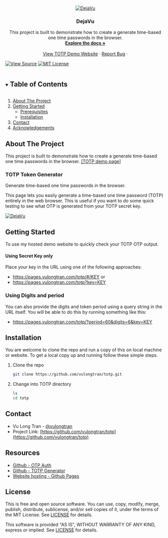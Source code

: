 <!-- PROJECT LOGO -->
<br />
<p align="center">
  <a href="https://pages.vulongtran.com/totp">
    <img src="https://pages.vulongtran.com/images/dejavu-logo.png" alt="DejaVu">
  </a>

  <h3 align="center">DejaVu</h3>

  <p align="center">
This project is built to demonstrate how to create a generate time-based one time passwords in the browser.
    <br />
    <a href="https://github.com/vulongtran/totp"><strong>Explore the docs »</strong></a>
    <br />
    <br />
    <a href="https://pages.vulongtran.com/totp">View TOTP Demo Website</a>
    ·
    <a href="https://github.com/vulongtran/totp/issues">Report Bug</a>
    ·
  </p>
</p>


[![View Source][Source SVG]][src]
[![MIT License][License SVG]][L]

[Source SVG]: https://img.shields.io/badge/view-source-brightgreen.svg
[src]: totp
[License SVG]: https://img.shields.io/badge/license-MIT-blue.svg

<!-- TABLE OF CONTENTS -->
<details open="open">
  <summary><h2 style="display: inline-block">Table of Contents</h2></summary>
  <ol>
    <li>
      <a href="#about-the-project">About The Project</a>
    </li>
    <li>
      <a href="#getting-started">Getting Started</a>
      <ul>
        <li><a href="#prerequisites">Prerequisites</a></li>
        <li><a href="#installation">Installation</a></li>
      </ul>
    </li>
    <li><a href="#contact">Contact</a></li>
    <li><a href="#acknowledgements">Acknowledgements</a></li>
  </ol>
</details>



<!-- ABOUT THE PROJECT -->
## About The Project
This project is built to demonstrate how to create a generate time-based one time passwords in the browser.
[[TOTP demo page]](https://pages.vulongtran.com/totp)

### TOTP Token Generator
Generate time-based one time passwords in the browser.

This page lets you easily generate a time-based one time password (TOTP) entirely in the web browser. This is useful if you want to do some quick testing to see what OTP is generated from your TOTP secret key. 

  <a href="https://pages.vulongtran.com/totp">
    <img src="https://pages.vulongtran.com/img/totp-generator.png" alt="DejaVu">
  </a>

<!-- GETTING STARTED -->
## Getting Started
To use my hosted demo website to quickly check your TOTP OTP output. 

#### Using Secret Key only 
Place your key in the URL using one of the following approaches: 
* https://pages.vulongtran.com/totp/#/KEY or 
* https://pages.vulongtran.com/totp?key=KEY

### Using Digits and period
You can also provide the digits and token period using a query string in the URL itself. You will be able to do this by running something like this: 
* https://pages.vulongtran.com/totp/?period=60&digits=6&key=KEY


<!-- INSTALLATION -->
## Installation
You are welcome to clone the repo and run a copy of this on local machine or website. To get a local copy up and running follow these simple steps.

1. Clone the repo
   ```sh
   git clone https://github.com/vulongtran/totp.git
   ```
2. Change into TOTP directory
   ```sh
   ls
   cd totp
   ```

<!-- CONTACT -->
## Contact
* Vu Long Tran - [@vulongtran](https://twitter.com/vulongtran)
* Project Link: [https://github.com/vulongtran/totp](https://github.com/vulongtran/totp)

<!-- ACKNOWLEDGEMENTS & RESOURCES -->
## Resources
* [Github - OTP Auth](https://hectorm.github.io/otpauth)
* [Github - TOTP Generator](https://github.com/jaden/totp-generator)
* [Website hosting - Github Pages](https://pages.github.com/)

<!-- MARKDOWN LINKS & IMAGES -->
<!-- https://www.markdownguide.org/basic-syntax/#reference-style-links -->
[linkedin-url]: https://linkedin.com/in/vulongtran

License
-------

This is free and open source software. You can use, copy, modify, merge, publish, distribute, sublicense, and/or sell copies of it, under the terms of the MIT License. See [LICENSE][L] for details.

This software is provided "AS IS", WITHOUT WARRANTY OF ANY KIND, express or implied. See [LICENSE][L] for details.

[L]: LICENSE